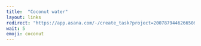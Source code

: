 ```yaml
---
title:  "Coconut water"
layout: links
redirect: "https://app.asana.com/-/create_task?project=200787944626650&name=coconut+water&description=Added%20from%20shortlink"
wait: 5
emoji: coconut
---
```


